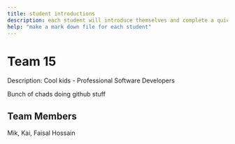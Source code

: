 ```yaml
---
title: student introductions
description: each student will introduce themselves and complete a quick bio
help: "make a mark down file for each student"
---
```



# Team 15
Description: Cool kids - Professional Software Developers


Bunch of chads doing github stuff

## Team Members
Mik,
Kai,
Faisal Hossain
